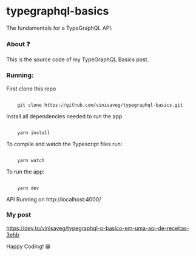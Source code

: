 # typegraphql-basics

The fundamentals for a TypeGraphQL API.

### About :question:

This is the source code of my TypeGraphQL Basics post.

### Running:

First clone this repo

```

    git clone https://github.com/vinisaveg/typegraphql-basics.git

```

Install all dependencies needed to run the app

```

    yarn install

```

To compile and watch the Typescript files run:

```

    yarn watch

```

To run the app:

```

    yarn dev

```

API Running on http://localhost:4000/

### My post

https://dev.to/vinisaveg/typegraphql-o-basico-em-uma-api-de-receitas-3ehb

Happy Coding! :grin:
